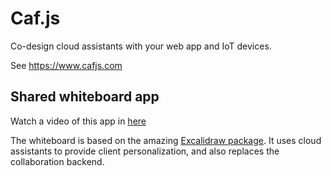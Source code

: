 # Caf.js

Co-design cloud assistants with your web app and IoT devices.

See https://www.cafjs.com

## Shared whiteboard app

Watch a video of this app in [here](https://youtu.be/bHo7lmurc2A)

The whiteboard is based on the amazing [Excalidraw package](https://github.com/excalidraw). It uses cloud assistants to provide client personalization, and also replaces the collaboration backend.
